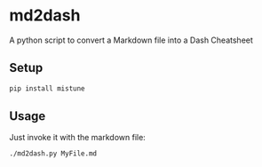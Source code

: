 # md2dash

A python script to convert a Markdown file into a Dash Cheatsheet

## Setup

```bash
pip install mistune

```

## Usage

Just invoke it with the markdown file:

```bash
./md2dash.py MyFile.md
```
